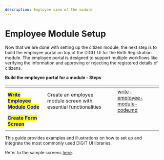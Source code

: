 ```yaml
---
description: Employee view of the module
---
```


# Employee Module Setup

Now that we are done with setting up the citizen module, the next step is to build the employee portal on top of the DIGIT UI for the Birth Registration module. The employee portal is designed to support multiple workflows like verifying the information and approving or rejecting the registered details of citizens.

**Build the employee portal for a module - Steps**

<table data-card-size="large" data-view="cards"><thead><tr><th></th><th></th><th></th><th data-hidden data-card-target data-type="content-ref"></th></tr></thead><tbody><tr><td><mark style="color:blue;"><strong>Write Employee Module Code</strong></mark></td><td>Create an employee module screen with essential functionalities</td><td></td><td><a href="write-employee-module-code.md">write-employee-module-code.md</a></td></tr><tr><td><mark style="color:blue;"><strong>Create Form Screen</strong></mark></td><td></td><td></td><td></td></tr><tr><td></td><td></td><td></td><td></td></tr></tbody></table>

This guide provides examples and illustrations on how to set up and integrate the most commonly used DIGIT UI libraries.

Refer to the sample screens [here](../citizen-module-setup/sample-screenshots.md).

